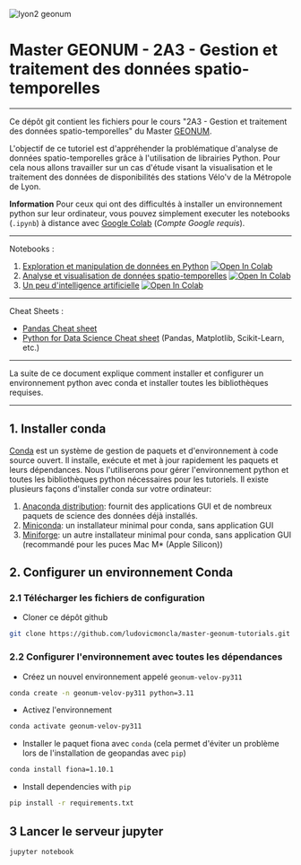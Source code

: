 ![lyon2 geonum](https://perso.liris.cnrs.fr/lmoncla/GEONUM/fig/logos.png)

# Master GEONUM - 2A3 - Gestion et traitement des données spatio-temporelles
***

Ce dépôt git contient les fichiers pour le cours "2A3 - Gestion et traitement des données spatio-temporelles" du Master [GEONUM](https://mastergeonum.org/programme/).


L'objectif de ce tutoriel est d'appréhender la problématique d'analyse de données spatio-temporelles grâce à l'utilisation de librairies Python.
Pour cela nous allons travailler sur un cas d'étude visant la visualisation et le traitement des données de disponibilités des stations Vélo'v de la Métropole de Lyon. 

**Information** Pour ceux qui ont des difficultés à installer un environnement python sur leur ordinateur, vous pouvez simplement executer les notebooks (`.ipynb`) à distance avec [Google Colab](http://colab.research.google.com) (*Compte Google requis*).

*******
Notebooks :
 1. [Exploration et manipulation de données en Python](https://github.com/ludovicmoncla/master-geonum-tutorials/blob/main/notebooks/01.velov-data-exploration.ipynb) [![Open In Colab](https://colab.research.google.com/assets/colab-badge.svg)](http://colab.research.google.com/github/ludovicmoncla/master-geonum-tutorials/blob/main/notebooks/01.velov-data-exploration.ipynb)
 2. [Analyse et visualisation de données spatio-temporelles](https://github.com/ludovicmoncla/master-geonum-tutorials/blob/main/notebooks/02.velov-maps.ipynb) [![Open In Colab](https://colab.research.google.com/assets/colab-badge.svg)](http://colab.research.google.com/github/ludovicmoncla/master-geonum-tutorials/blob/main/notebooks/02.velov-maps.ipynb)
 3. [Un peu d'intelligence artificielle](https://github.com/ludovicmoncla/master-geonum-tutorials/blob/main/notebooks/03.velov-dsc.ipynb) [![Open In Colab](https://colab.research.google.com/assets/colab-badge.svg)](http://colab.research.google.com/github/ludovicmoncla/master-geonum-tutorials/blob/main/notebooks/03.velov-dsc.ipynb)


*******
Cheat Sheets :
* [Pandas Cheat sheet](https://pandas.pydata.org/Pandas_Cheat_Sheet.pdf)
* [Python for Data Science Cheat sheet](https://www.utc.fr/~jlaforet/Suppl/python-cheatsheets.pdf) (Pandas, Matplotlib, Scikit-Learn, etc.)


*******

La suite de ce document explique comment installer et configurer un environnement python avec conda et installer toutes les bibliothèques requises.

***

## 1. Installer conda

[Conda](https://conda.io/projects/conda/en/latest/index.html) est un système de gestion de paquets et d'environnement à code source ouvert. Il installe, exécute et met à jour rapidement les paquets et leurs dépendances. 
Nous l'utiliserons pour gérer l'environnement python et toutes les bibliothèques python nécessaires pour les tutoriels.
Il existe plusieurs façons d'installer conda sur votre ordinateur:
1. [Anaconda distribution](https://www.anaconda.com/products/distribution): fournit des applications GUI et de nombreux paquets de science des données déjà installés.
2. [Miniconda](https://docs.conda.io/en/latest/miniconda.html): un installateur minimal pour conda, sans application GUI
3. [Miniforge](https://github.com/conda-forge/miniforge): un autre installateur minimal pour conda, sans application GUI (recommandé pour les puces Mac M* (Apple Silicon))

## 2. Configurer un environnement Conda

### 2.1 Télécharger les fichiers de configuration

* Cloner ce dépôt github

```bash
git clone https://github.com/ludovicmoncla/master-geonum-tutorials.git
```


### 2.2 Configurer l'environnement avec toutes les dépendances

* Créez un nouvel environnement appelé `geonum-velov-py311`

```bash
conda create -n geonum-velov-py311 python=3.11
```

* Activez l'environnement

```bash
conda activate geonum-velov-py311
```

* Installer le paquet fiona avec `conda` (cela permet d'éviter un problème lors de l'installation de geopandas avec `pip`)

```bash
conda install fiona=1.10.1
```

* Install dependencies with `pip`

```bash
pip install -r requirements.txt
```


## 3 Lancer le serveur jupyter

```bash
jupyter notebook
```